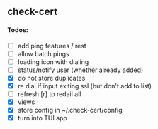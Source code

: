 ## check-cert

#### Todos:

- [ ] add ping features / rest
- [ ] allow batch pings
- [ ] loading icon with dialing
- [ ] status/notify user (whether already added)
- [x] do not store duplicates
- [x] re dial if input exiting ssl (but don't add to list)
- [ ] refresh [r] to redail all
- [x] views
- [x] store config in ~/.check-cert/config
- [x] turn into TUI app
